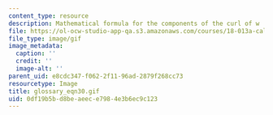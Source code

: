 ```yaml
---
content_type: resource
description: Mathematical formula for the components of the curl of w
file: https://ol-ocw-studio-app-qa.s3.amazonaws.com/courses/18-013a-calculus-with-applications-spring-2005/0df19b5bd8beaeece7984e3b6ec9c123_glossary_eqn30.gif
file_type: image/gif
image_metadata:
  caption: ''
  credit: ''
  image-alt: ''
parent_uid: e8cdc347-f062-2f11-96ad-2879f268cc73
resourcetype: Image
title: glossary_eqn30.gif
uid: 0df19b5b-d8be-aeec-e798-4e3b6ec9c123
---
```

